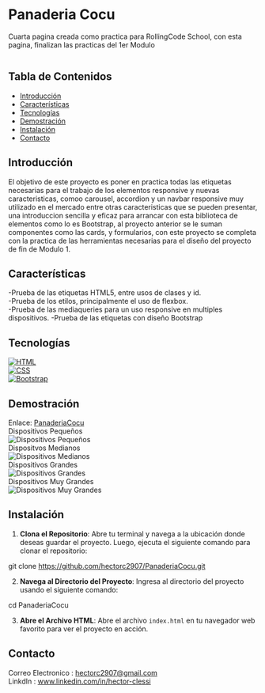 # Panaderia Cocu

Cuarta pagina creada como practica para RollingCode School, con esta pagina, finalizan las practicas del 1er Modulo

![]()

## Tabla de Contenidos

- [Introducción](#introducción)
- [Características](#características)
- [Tecnologías](#tecnologías)
- [Demostración](#demostración)
- [Instalación](#instalación)
- [Contacto](#contacto)

## Introducción

El objetivo de este proyecto es poner en practica todas las etiquetas necesarias para el trabajo de los elementos responsive y nuevas caracteristicas, comoo carousel, accordion y un navbar responsive muy utilizado en el mercado entre otras caracteristicas que se pueden presentar, una introduccion sencilla y eficaz para arrancar con esta biblioteca de elementos como lo es Bootstrap, al proyecto anterior se le suman componentes como las cards, y formularios, con este proyecto se completa con la practica de las herramientas necesarias para el diseño del proyecto de fin de Modulo 1.

## Características

-Prueba de las etiquetas HTML5, entre usos de clases y id.  
-Prueba de los etilos, principalmente el uso de flexbox.  
-Prueba de las mediaqueries para un uso responsive en multiples dispositivos. 
-Prueba de las etiquetas con diseño Bootstrap 

## Tecnologías

[![HTML](https://img.shields.io/badge/-HTML-orange?style=flat&logo=html5&logoColor=white)](https://www.w3.org/TR/html52/)  
[![CSS](https://img.shields.io/badge/-CSS-blue?style=flat&logo=css3&logoColor=white)](https://www.w3.org/Style/CSS/)  
[![Bootstrap](https://img.shields.io/badge/-Bootstrap-purple?style=flat&logo=bootstrap&logoColor=white)](https://getbootstrap.com/)  
## Demostración

Enlace:
[PanaderiaCocu](https://rollingbankhac.netlify.app/)  
Dispositivos Pequeños  
![Dispositivos Pequeños]()  
Dispositvos Medianos  
![Dispositivos Medianos]()  
Dispositivos Grandes  
![Dispositivos Grandes]()  
Dispositivos Muy Grandes  
![Dispositivos Muy Grandes]()

## Instalación

1. **Clona el Repositorio**: Abre tu terminal y navega a la ubicación donde deseas guardar el proyecto. Luego, ejecuta el siguiente comando para clonar el repositorio:
    
git clone https://github.com/hectorc2907/PanaderiaCocu.git
    
2. **Navega al Directorio del Proyecto**: Ingresa al directorio del proyecto usando el siguiente comando:
    
cd PanaderiaCocu
    
3. **Abre el Archivo HTML**: Abre el archivo `index.html` en tu navegador web favorito para ver el proyecto en acción.

## Contacto

Correo Electronico : hectorc2907@gmail.com    
LinkdIn : www.linkedin.com/in/hector-clessi